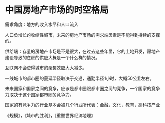 # 中国房地产市场的时空格局



需求角度：地方的收入水平和人口流入

人口负增长的收缩性城市，未来的房地产市场的需求端因素是不能得到持续的支撑的。

供给端：存量的房地产市场是不是很大，在过去这些年里，它的土地开发，房地产建设导致的住房的供应大概是一个什么样的情况。



互联网不会使得城市的聚集效应大大减少。

一线城市的都市圈的蔓延半径取决于交通，通勤半径1小时，大概50公里左右。

未来国家和国家之间的竞争，应该是都市圈跟都市圈之间的竞争，一个国家的竞争力取决于这个国家都市圈的竞争力。

国家的有竞争力的行业基本会被几个行业所代表：金融，文化，教育，高科技产业

《规模》，《城市的胜利》，《重塑世界经济地理》

